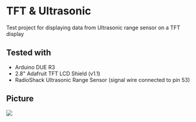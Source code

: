 # TFT & Ultrasonic

Test project for displaying data from Ultrasonic range sensor on a TFT display

## Tested with
- Arduino DUE R3
- 2.8" Adafruit TFT LCD Shield (v1.1)
- RadioShack Ultrasonic Range Sensor (signal wire connected to pin 53)


## Picture
![](https://raw.github.com/nikolay-pshenichny/Arduino-Playground/master/TftAndUltrasonic/sample.jpg)


